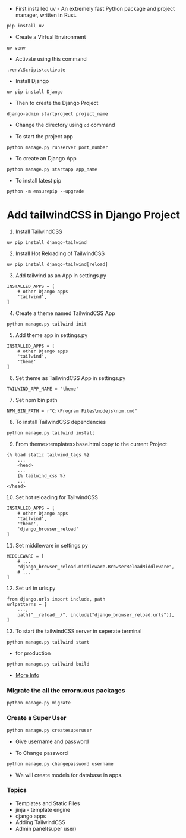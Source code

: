 - First installed uv - An extremely fast Python package and project manager, written in Rust.
```
pip install uv
```

- Create a Virtual Environment
```
uv venv
```

- Activate using this command
```
.venv\Scripts\activate
```

- Install Django
```
uv pip install Django
```

- Then to create the Django Project
```
django-admin startproject project_name
```
- Change the directory using ```cd``` command

- To start the project app
```
python manage.py runserver port_number
```

- To create an Django App
```
python manage.py startapp app_name
```

- To install latest pip
```
python -m ensurepip --upgrade
```
# Add tailwindCSS in Django Project

1. Install TailwindCSS
```
uv pip install django-tailwind
```

2. Install Hot Reloading of TailwindCSS
```
uv pip install django-tailwind[reload]
```

3. Add tailwind as an App in settings.py
```
INSTALLED_APPS = [
    # other Django apps
    'tailwind',
]
```

4. Create a theme named TailwindCSS App
```
python manage.py tailwind init
```

5. Add theme app in settings.py
```
INSTALLED_APPS = [
    # other Django apps
    'tailwind',
    'theme'
]
```

6. Set theme as TailwindCSS App in settings.py
```
TAILWIND_APP_NAME = 'theme'
```

7. Set npm bin path
```
NPM_BIN_PATH = r"C:\Program Files\nodejs\npm.cmd"
```

8. To install TailwindCSS dependencies
```
python manage.py tailwind install
```

9. From theme>templates>base.html copy to the current Project
```
{% load static tailwind_tags %}
    ...
    <head>
    ...
    {% tailwind_css %}
    ...
</head>
```

10. Set hot reloading for TailwindCSS
```
INSTALLED_APPS = [
    # other Django apps
    'tailwind',
    'theme',
    'django_browser_reload'
]
```

11. Set middleware in settings.py
```
MIDDLEWARE = [
    # ...
    "django_browser_reload.middleware.BrowserReloadMiddleware",
    # ...
]
```

12. Set url in urls.py
```
from django.urls import include, path
urlpatterns = [
    ...,
    path("__reload__/", include("django_browser_reload.urls")),
]
```

13. To start the tailwindCSS server in seperate terminal
```
python manage.py tailwind start
```

- for production
```
python manage.py tailwind build
```
- [More Info](https://django-tailwind.readthedocs.io/en/latest/installation.html)

### Migrate the all the errornuous packages
```
python manage.py migrate
```

### Create a Super User
```
python manage.py createsuperuser
```
- Give username and password

- To Change password
```
python manage.py changepassword username
```

- We will create models for database in apps.

### Topics
- Templates and Static Files
- jinja - template engine
- django apps
- Adding TailwindCSS
- Admin panel(super user)